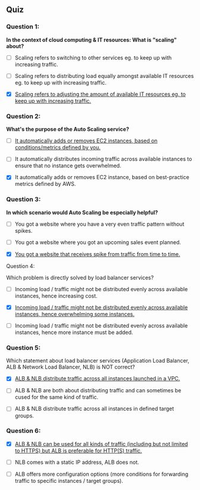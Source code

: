 ## Quiz

### Question 1:

**In the context of cloud computing & IT resources: What is "scaling" about?**

- [ ] Scaling refers to switching to other services eg. to keep up with increasing traffic.

- [ ] Scaling refers to distributing load equally amongst available IT resources eg. to keep up with increasing traffic.

- [x] <u>Scaling refers to adjusting the amount of available IT resources eg. to keep up with increasing traffic.</u>

### Question 2:

**What's the purpose of the Auto Scaling service?**

- [ ] <u>It automatically adds or removes EC2 instances, based on conditions/metrics defined by you.</u>

- [ ] It automatically distributes incoming traffic across available instances to ensure that no instance gets overwhelmed.

- [x] It automatically adds or removes EC2 instance, based on best-practice metrics defined by AWS.

### Question 3:

**In which scenario would Auto Scaling be especially helpful?**

- [ ] You got a website where you have a very even traffic pattern without spikes.

- [ ] You got a website where you got an upcoming sales event planned.

- [x] <u>You got a website that receives spike from traffic from time to time.</u>

Question 4:

Which problem is directly solved by load balancer services?

- [ ] Incoming load / traffic might not be distributed evenly across available instances, hence increasing cost.

- [x] <u>Incoming load / traffic might not be distributed evenly across available instances, hence overwhelming some instances.</u>

- [ ] Incoming load / traffic might not be distributed evenly across available instances, hence more instance must be added.

### Question 5:

Which statement about load balancer services (Application Load Balancer, ALB & Network Load Balancer, NLB) is NOT correct?

- [x] <u>ALB & NLB distribute traffic across all instances launched in a VPC.</u>

- [ ] ALB & NLB are both about distributing traffic and can sometimes be cused for the same kind of traffic.

- [ ] ALB & NLB distribute traffic across all instances in defined target groups.

### Question 6:

- [x] <u>ALB & NLB can be used for all kinds of traffic (including but not limited to HTTPS) but ALB is preferable for HTTP(S) traffic.</u>

- [ ] NLB comes with a static IP address, ALB does not.

- [ ] ALB offers more configuration options (more conditions for forwarding traffic to specific instances / target groups).
